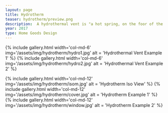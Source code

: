 ```yaml
---
layout: page
title: Hydrotherm
teaser: hydrotherm/preview.png
description:  A hydrothermal vent is "a hot spring, on the foor of the ocean [...] where heated fuids emerge from fissures in the Earth’s crust." </br> This natural formation of heat rising is being pulled into a domestic space heater. The internal elements are based around the inner-workings of a hairdryer and rearranged to form a sleek and stylized home good.
year: 2017
type: Home Goods Design
---
```


{% include gallery.html width='col-md-6' img='/assets/img/hydrotherm/hydro1.jpg' alt = 'Hydrothermal Vent Example 1' %}
{% include gallery.html width='col-md-6' img='/assets/img/hydrotherm/hydro2.jpg' alt = 'Hydrothermal Vent Example 2' %}

{% include gallery.html width='col-md-12' img='/assets/img/hydrotherm/isom.jpg' alt = 'Hydrotherm Iso View' %}
{% include gallery.html width='col-md-12' img='/assets/img/hydrotherm/cover.jpg' alt = 'Hydrotherm Example 1' %}
{% include gallery.html width='col-md-12' img='/assets/img/hydrotherm/window.jpg' alt = 'Hydrotherm Example 2' %}